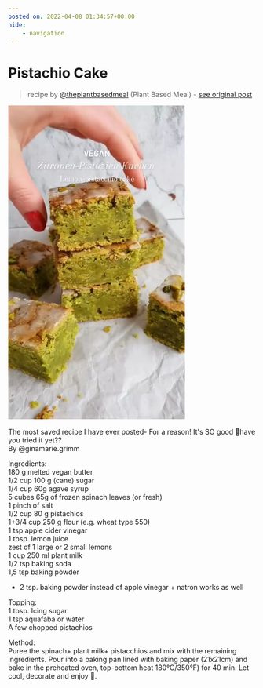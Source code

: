 ```yaml
---
posted on: 2022-04-08 01:34:57+00:00
hide:
    - navigation
---
```


# Pistachio Cake  

> recipe by [@theplantbasedmeal](https://www.instagram.com/theplantbasedmeal/) 
(Plant Based Meal) - [see original post](https://instagram.com/p/CcEmG2EMcn8)

![](../img/theplantbasedmeal_08-04-2022_0104.png)

  
The most saved recipe I have ever posted- For a reason! It's SO good 💚have you tried it yet??   
By @ginamarie.grimm   
  
Ingredients:   
180 g melted vegan butter   
1/2 cup 100 g (cane) sugar  
1/4 cup 60g agave syrup  
5 cubes 65g of frozen spinach leaves (or fresh)   
1 pinch of salt   
1/2 cup 80 g pistachios   
1+3/4 cup 250 g flour (e.g. wheat type 550)   
1 tsp apple cider vinegar   
1 tbsp. lemon juice   
zest of 1 large or 2 small lemons   
1 cup 250 ml plant milk   
1/2 tsp baking soda   
1,5 tsp baking powder   
  
* 2 tsp. baking powder instead of apple vinegar + natron works as well   
  
Topping:   
1 tbsp. Icing sugar   
1 tsp aquafaba or water   
A few chopped pistachios   
  
Method:   
Puree the spinach+ plant milk+ pistacchios and mix with the remaining ingredients. Pour into a baking pan lined with baking paper (21x21cm) and bake in the preheated oven, top-bottom heat 180°C/350°F) for 40 min. Let cool, decorate and enjoy 🥰.   